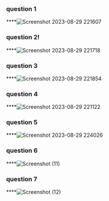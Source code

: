 ### question 1
****![Screenshot 2023-08-29 221607](https://github.com/zoni2004/PF-FALL-23/assets/142867557/4fdeb451-8eb6-4633-a661-22bec34c446e)

### question 2!
****![Screenshot 2023-08-29 221718](https://github.com/zoni2004/PF-FALL-23/assets/142867557/6ef38935-2057-4a80-9b8c-28e370c0f242)

### question 3
****![Screenshot 2023-08-29 221854](https://github.com/zoni2004/PF-FALL-23/assets/142867557/3d601587-750d-4781-b6c7-487bfc26f9f0)

### question 4
****![Screenshot 2023-08-29 221122](https://github.com/zoni2004/PF-FALL-23/assets/142867557/9f85b7eb-850a-4864-b984-ee5bc2fb5f56)

### question 5
****![Screenshot 2023-08-29 224026](https://github.com/zoni2004/PF-FALL-23/assets/142867557/22378050-bf02-4cf5-80a4-19b6478e7f73)

### question 6
****![Screenshot (11)](https://github.com/zoni2004/PF-FALL-23/assets/142867557/22578d55-5691-4d17-8714-6308559ccf82)


### question 7
****![Screenshot (12)](https://github.com/zoni2004/PF-FALL-23/assets/142867557/9109289d-835c-492d-a714-005874bc9c1c)


